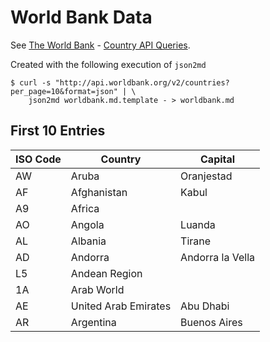 # World Bank Data

See [The World Bank](https://www.worldbank.org/) -
[Country API Queries](https://datahelpdesk.worldbank.org/knowledgebase/articles/898590-country-api-queries).


Created with the following execution of `json2md`

```shell
$ curl -s "http://api.worldbank.org/v2/countries?per_page=10&format=json" | \
    json2md worldbank.md.template - > worldbank.md
```



## First 10 Entries

| ISO Code | Country | Capital |
| -------- | ------- | ------- |
| AW | Aruba | Oranjestad |
| AF | Afghanistan | Kabul |
| A9 | Africa |  |
| AO | Angola | Luanda |
| AL | Albania | Tirane |
| AD | Andorra | Andorra la Vella |
| L5 | Andean Region |  |
| 1A | Arab World |  |
| AE | United Arab Emirates | Abu Dhabi |
| AR | Argentina | Buenos Aires |

